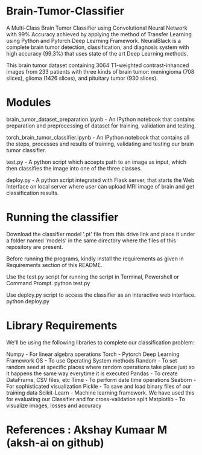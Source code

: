 # Brain-Tumor-Classifier
A Multi-Class Brain Tumor Classifier using Convolutional Neural Network with 99% Accuracy achieved by applying the method of Transfer Learning using Python and Pytorch Deep Learning Framework.
NeuralBlack is a complete brain tumor detection, classification, and diagnosis system with high accuracy (99.3%) that uses state of the art Deep Learning methods.

This brain tumor dataset containing 3064 T1-weighted contrast-inhanced images from 233 patients with three kinds of brain tumor: meningioma (708 slices), glioma (1426 slices), and pituitary tumor (930 slices).

# Modules
brain_tumor_dataset_preparation.ipynb - An IPython notebook that contains preparation and preprocessing of dataset for training, validation and testing.

torch_brain_tumor_classifier.ipynb - An IPython notebook that contains all the steps, processes and results of training, validating and testing our brain tumor classifier.

test.py - A python script which accepts path to an image as input, which then classifies the image into one of the three classes.

deploy.py - A python script integrated with Flask server, that starts the Web Interface on local server where user can upload MRI image of brain and get classification results.

# Running the classifier
Download the classifier model '.pt' file from this drive link and place it under a folder named 'models' in the same directory where the files of this repository are present.

Before running the programs, kindly install the requirements as given in Requirements section of this README.

Use the test.py script for running the script in Terminal, Powershell or Command Prompt.
python test.py

Use deploy.py script to access the classifier as an interactive web interface.
python deploy.py

# Library Requirements
We'll be using the following libraries to complete our classification problem:

Numpy - For linear algebra operations
Torch - Pytorch Deep Learning Framework
OS - To use Operating System methods
Random - To set random seed at specific places where random operations take place just so it happens the same way everytime it is executed
Pandas - To create DataFrame, CSV files, etc
Time - To perform date time operations
Seaborn - For sophisticated visualization
Pickle - To save and load binary files of our training data
Scikit-Learn - Machine learning framework. We have used this for evaluating our Classifier and for cross-validation split
Matplotlib - To visualize images, losses and accuracy

# References : Akshay Kumaar M (aksh-ai on github)
